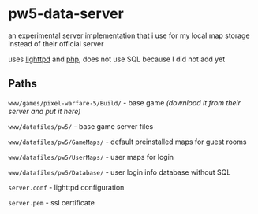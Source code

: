# pw5-data-server

an experimental server implementation that i use for my local map storage instead of their official server

uses [lighttpd](https://lighttpd.net) and [php](https://php.net), does not use SQL because I did not add yet

## Paths

`www/games/pixel-warfare-5/Build/` - base game *(download it from their server and put it here)*

`www/datafiles/pw5/` - base game server files

`www/datafiles/pw5/GameMaps/` - default preinstalled maps for guest rooms

`www/datafiles/pw5/UserMaps/` - user maps for login

`www/datafiles/pw5/Database/` - user login info database without SQL

`server.conf` - lighttpd configuration

`server.pem` - ssl certificate
